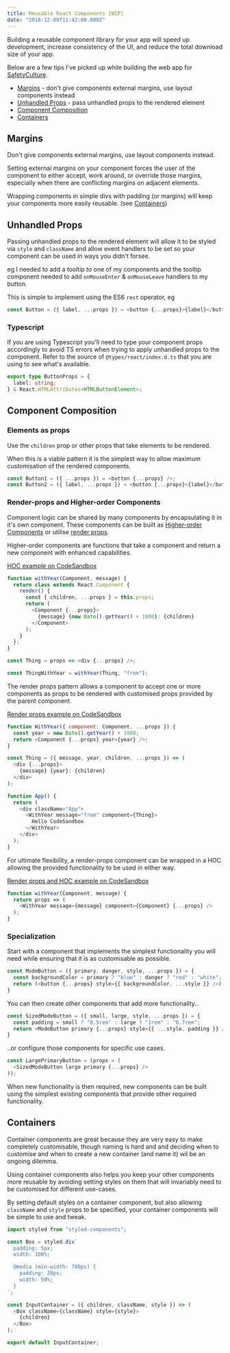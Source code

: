 ```yaml
---
title: Reusable React Components [WIP]
date: "2018-12-09T11:42:00.000Z"
---
```


Building a reusable component library for your app will speed up development,
increase consistency of the UI, and reduce the total download size of your app.

Below are a few tips I've picked up while building the web app for [SafetyCulture](https://safetyculture.com).

- [Margins](#margins) - don't give components external margins, use layout components instead
- [Unhandled Props](#unhandled-props) - pass unhandled props to the rendered element
- [Component Composition](#component-composition)
- [Containers](#containers)

## Margins

Don't give components external margins, use layout components instead.

Setting external margins on your component forces the user of the component to
either accept, work around, or override those margins, especially when there
are conflicting margins on adjacent elements.

Wrapping components in simple divs with padding (or margins) will keep your
components more easily reusable. (see [Containers](#containers))

## Unhandled Props

Passing unhandled props to the rendered element will allow it to be styled via
`style` and `className` and allow event handlers to be set so your component
can be used in ways you didn't forsee.

eg I needed to add a tooltip to one of my components and the tooltip component
needed to add `onMouseEnter` & `onMouseLeave` handlers to my button.

This is simple to implement using the ES6 `rest` operator, eg

```js
const Button = ({ label, ...props }) = <button {...props}>{label}</button>;
```

### Typescript

If you are using Typescript you'll need to type your component props
accordingly to avoid TS errors when trying to apply unhandled props to the
component. Refer to the source of `@types/react/index.d.ts` that you are
using to see what's available.

```ts
export type ButtonProps = {
  label: string;
} & React.HTMLAttributes<HTMLButtonElement>;
```

## Component Composition

### Elements as props

Use the `children` prop or other props that take elements to be rendered.

When this is a viable pattern it is the simplest way to allow maximum
customisation of the rendered components.

```js
const Button1 = ({ ...props }) = <button {...props} />;
const Button2 = ({ label, ...props }) = <button {...props}>{label}</button>;
```

### Render-props and Higher-order Components

Component logic can be shared by many components by encapsulating it in it's
own component. These components can be built as
[Higher-order Components](https://reactjs.org/docs/higher-order-components.html)
or utilise [render props](https://reactjs.org/docs/render-props.html).

Higher-order components are functions that take a component and return a new
component with enhanced capabilities.

[HOC example on CodeSandbox](https://codesandbox.io/s/p58jr6wx7q)

```js
function withYear(Component, message) {
  return class extends React.Component {
    render() {
      const { children, ...props } = this.props;
      return (
        <Component {...props}>
          {message} {new Date().getYear() + 1900}: {children}
        </Component>
      );
    }
  };
}

const Thing = props => <div {...props} />;

const ThingWithYear = withYear(Thing, "from");
```

The render props pattern allows a component to accept one or more components as
props to be rendered with customised props provided by the parent component.

[Render props example on CodeSandbox](https://codesandbox.io/s/w73mzm72r8)

```js
function WithYear({ component: Component, ...props }) {
  const year = new Date().getYear() + 1900;
  return <Component {...props} year={year} />;
}

const Thing = ({ message, year, children, ...props }) => (
  <div {...props}>
    {message} {year}: {children}
  </div>
);

function App() {
  return (
    <div className="App">
      <WithYear message="from" component={Thing}>
        Hello CodeSandbox
      </WithYear>
    </div>
  );
}
```

For ultimate flexibility, a render-props component can be wrapped in a HOC
allowing the provided functionality to be used in either way.

[Render props and HOC example on CodeSandbox](https://codesandbox.io/s/6z99z1yz6z)

```js
function withYear(Component, message) {
  return props => (
    <WithYear message={message} component={Component} {...props} />
  );
}
```

### Specialization

Start with a component that implements the simplest functionality you will need
while ensuring that it is as customisable as possible.

```js
const ModeButton = ({ primary, danger, style, ...props }) = {
  const backgroundColor = primary ? "blue" : danger ? "red" : "white";
  return (<button {...props} style={{ backgroundColor, ...style }} />);
}
```

You can then create other components that add more functionality..

```js
const SizedModeButton = ({ small, large, style, ...props }) = {
  const padding = small ? "0.5rem" : large ? "1rem" : "0.7rem";
  return <ModeButton primary {...props} style={{ ...style, padding }} />;
}
```

..or configure those components for specific use cases.

```js
const LargePrimaryButton = (props = (
  <SizedModeButton large primary {...props} />
));
```

When new functionality is then required, new components can be built using the
simplest existing components that provide other required functionality.

## Containers

Container components are great because they are very easy to make completely
customisable, though naming is hard and and deciding when to customise and when
to create a new container (and name it) wil be an ongoing dilemma.

Using container components also helps you keep your other components more
reusable by avoiding setting styles on them that will invariably need to be
customised for different use-cases.

By setting default styles on a container component, but also allowing
`className` and `style` props to be specified, your container components will
be simple to use and tweak.

```js
import styled from "styled-components";

const Box = styled.div`
  padding: 5px;
  width: 100%;

  @media (min-width: 700px) {
    padding: 20px;
    width: 50%;
  }
`;

const InputContainer = ({ children, className, style }) => (
  <Box className={className} style={style}>
    {children}
  </Box>
);

export default InputContainer;
```
